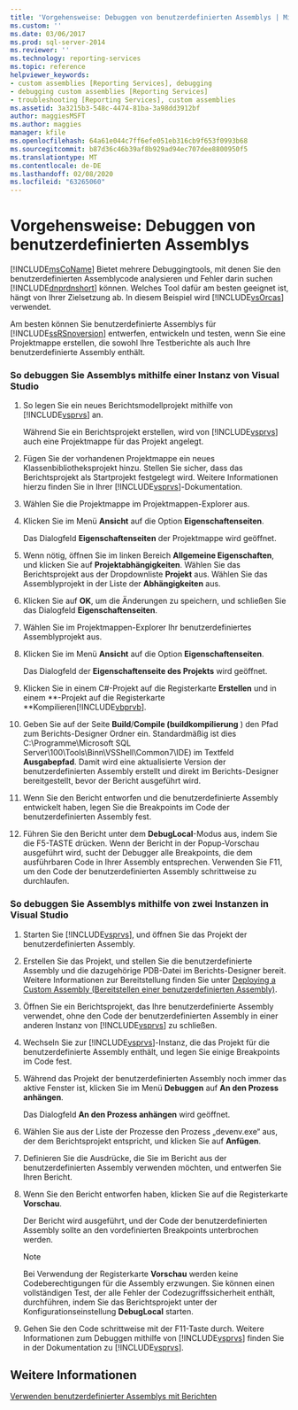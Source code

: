 ```yaml
---
title: 'Vorgehensweise: Debuggen von benutzerdefinierten Assemblys | Microsoft-Dokumentation'
ms.custom: ''
ms.date: 03/06/2017
ms.prod: sql-server-2014
ms.reviewer: ''
ms.technology: reporting-services
ms.topic: reference
helpviewer_keywords:
- custom assemblies [Reporting Services], debugging
- debugging custom assemblies [Reporting Services]
- troubleshooting [Reporting Services], custom assemblies
ms.assetid: 3a3215b3-548c-4474-81ba-3a98dd3912bf
author: maggiesMSFT
ms.author: maggies
manager: kfile
ms.openlocfilehash: 64a61e044c7ff6efe051eb316cb9f653f0993b68
ms.sourcegitcommit: b87d36c46b39af8b929ad94ec707dee8800950f5
ms.translationtype: MT
ms.contentlocale: de-DE
ms.lasthandoff: 02/08/2020
ms.locfileid: "63265060"
---
```

# <a name="how-to-debug-custom-assemblies"></a>Vorgehensweise: Debuggen von benutzerdefinierten Assemblys
  [!INCLUDE[msCoName](../../includes/msconame-md.md)] Bietet mehrere Debuggingtools, mit denen Sie den benutzerdefinierten Assemblycode analysieren und Fehler darin suchen [!INCLUDE[dnprdnshort](../../includes/dnprdnshort-md.md)] können. Welches Tool dafür am besten geeignet ist, hängt von Ihrer Zielsetzung ab. In diesem Beispiel wird [!INCLUDE[vsOrcas](../../includes/vsorcas-md.md)] verwendet.  
  
 Am besten können Sie benutzerdefinierte Assemblys für [!INCLUDE[ssRSnoversion](../../includes/ssrsnoversion-md.md)] entwerfen, entwickeln und testen, wenn Sie eine Projektmappe erstellen, die sowohl Ihre Testberichte als auch Ihre benutzerdefinierte Assembly enthält.  
  
### <a name="to-debug-assemblies-using-a-single-instance-of-visual-studio"></a>So debuggen Sie Assemblys mithilfe einer Instanz von Visual Studio  
  
1.  So legen Sie ein neues Berichtsmodellprojekt mithilfe von [!INCLUDE[vsprvs](../../includes/vsprvs-md.md)] an.  
  
     Während Sie ein Berichtsprojekt erstellen, wird von [!INCLUDE[vsprvs](../../includes/vsprvs-md.md)] auch eine Projektmappe für das Projekt angelegt.  
  
2.  Fügen Sie der vorhandenen Projektmappe ein neues Klassenbibliotheksprojekt hinzu. Stellen Sie sicher, dass das Berichtsprojekt als Startprojekt festgelegt wird. Weitere Informationen hierzu finden Sie in Ihrer [!INCLUDE[vsprvs](../../includes/vsprvs-md.md)]-Dokumentation.  
  
3.  Wählen Sie die Projektmappe im Projektmappen-Explorer aus.  
  
4.  Klicken Sie im Menü **Ansicht** auf die Option **Eigenschaftenseiten**.  
  
     Das Dialogfeld **Eigenschaftenseiten** der Projektmappe wird geöffnet.  
  
5.  Wenn nötig, öffnen Sie im linken Bereich **Allgemeine Eigenschaften**, und klicken Sie auf **Projektabhängigkeiten**. Wählen Sie das Berichtsprojekt aus der Dropdownliste **Projekt** aus. Wählen Sie das Assemblyprojekt in der Liste der **Abhängigkeiten** aus.  
  
6.  Klicken Sie auf **OK**, um die Änderungen zu speichern, und schließen Sie das Dialogfeld **Eigenschaftenseiten**.  
  
7.  Wählen Sie im Projektmappen-Explorer Ihr benutzerdefiniertes Assemblyprojekt aus.  
  
8.  Klicken Sie im Menü **Ansicht** auf die Option **Eigenschaftenseiten**.  
  
     Das Dialogfeld der **Eigenschaftenseite des Projekts** wird geöffnet.  
  
9. Klicken Sie in einem C#-Projekt auf die Registerkarte **Erstellen** und in einem **-Projekt auf die Registerkarte **Kompilieren[!INCLUDE[vbprvb](../../includes/vbprvb-md.md)].  
  
10. Geben Sie auf der Seite **Build**/**Compile (buildkompilierung** ) den Pfad zum Berichts-Designer Ordner ein. Standardmäßig ist dies C:\Programme\Microsoft SQL Server\100\Tools\Binn\VSShell\Common7\IDE) im Textfeld **Ausgabepfad**. Damit wird eine aktualisierte Version der benutzerdefinierten Assembly erstellt und direkt im Berichts-Designer bereitgestellt, bevor der Bericht ausgeführt wird.  
  
11. Wenn Sie den Bericht entworfen und die benutzerdefinierte Assembly entwickelt haben, legen Sie die Breakpoints im Code der benutzerdefinierten Assembly fest.  
  
12. Führen Sie den Bericht unter dem **DebugLocal**-Modus aus, indem Sie die F5-TASTE drücken. Wenn der Bericht in der Popup-Vorschau ausgeführt wird, sucht der Debugger alle Breakpoints, die dem ausführbaren Code in Ihrer Assembly entsprechen. Verwenden Sie F11, um den Code der benutzerdefinierten Assembly schrittweise zu durchlaufen.  
  
### <a name="to-debug-assemblies-using-two-instances-of-visual-studio"></a>So debuggen Sie Assemblys mithilfe von zwei Instanzen in Visual Studio  
  
1.  Starten Sie [!INCLUDE[vsprvs](../../includes/vsprvs-md.md)], und öffnen Sie das Projekt der benutzerdefinierten Assembly.  
  
2.  Erstellen Sie das Projekt, und stellen Sie die benutzerdefinierte Assembly und die dazugehörige PDB-Datei im Berichts-Designer bereit. Weitere Informationen zur Bereitstellung finden Sie unter [Deploying a Custom Assembly (Bereitstellen einer benutzerdefinierten Assembly)](deploying-a-custom-assembly.md).  
  
3.  Öffnen Sie ein Berichtsprojekt, das Ihre benutzerdefinierte Assembly verwendet, ohne den Code der benutzerdefinierten Assembly in einer anderen Instanz von [!INCLUDE[vsprvs](../../includes/vsprvs-md.md)] zu schließen.  
  
4.  Wechseln Sie zur [!INCLUDE[vsprvs](../../includes/vsprvs-md.md)]-Instanz, die das Projekt für die benutzerdefinierte Assembly enthält, und legen Sie einige Breakpoints im Code fest.  
  
5.  Während das Projekt der benutzerdefinierten Assembly noch immer das aktive Fenster ist, klicken Sie im Menü **Debuggen** auf **An den Prozess anhängen**.  
  
     Das Dialogfeld **An den Prozess anhängen** wird geöffnet.  
  
6.  Wählen Sie aus der Liste der Prozesse den Prozess „devenv.exe“ aus, der dem Berichtsprojekt entspricht, und klicken Sie auf **Anfügen**.  
  
7.  Definieren Sie die Ausdrücke, die Sie im Bericht aus der benutzerdefinierten Assembly verwenden möchten, und entwerfen Sie Ihren Bericht.  
  
8.  Wenn Sie den Bericht entworfen haben, klicken Sie auf die Registerkarte **Vorschau**.  
  
     Der Bericht wird ausgeführt, und der Code der benutzerdefinierten Assembly sollte an den vordefinierten Breakpoints unterbrochen werden.  
  
    > [!NOTE]  
    >  Bei Verwendung der Registerkarte **Vorschau** werden keine Codeberechtigungen für die Assembly erzwungen. Sie können einen vollständigen Test, der alle Fehler der Codezugriffssicherheit enthält, durchführen, indem Sie das Berichtsprojekt unter der Konfigurationseinstellung **DebugLocal** starten.  
  
9. Gehen Sie den Code schrittweise mit der F11-Taste durch. Weitere Informationen zum Debuggen mithilfe von [!INCLUDE[vsprvs](../../includes/vsprvs-md.md)] finden Sie in der Dokumentation zu [!INCLUDE[vsprvs](../../includes/vsprvs-md.md)].  
  
## <a name="see-also"></a>Weitere Informationen  
 [Verwenden benutzerdefinierter Assemblys mit Berichten](using-custom-assemblies-with-reports.md)  
  
  

